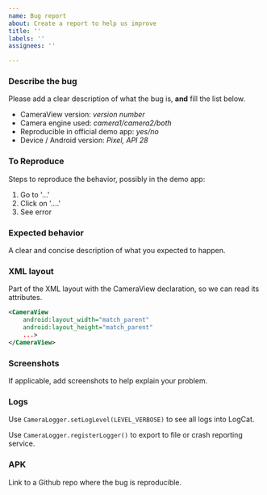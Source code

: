 ```yaml
---
name: Bug report
about: Create a report to help us improve
title: ''
labels: ''
assignees: ''

---
```


### Describe the bug
Please add a clear description of what the bug is, **and** fill the list below.
- CameraView version: *version number*
- Camera engine used: *camera1/camera2/both*
- Reproducible in official demo app: *yes/no*
- Device / Android version: *Pixel, API 28*

### To Reproduce
Steps to reproduce the behavior, possibly in the demo app:
1. Go to '...'
2. Click on '....'
3. See error

### Expected behavior
A clear and concise description of what you expected to happen.

### XML layout
Part of the XML layout with the CameraView declaration, so we can read its attributes.

```xml
<CameraView
    android:layout_width="match_parent"
    android:layout_height="match_parent"       
    ...>
</CameraView>
```

### Screenshots
If applicable, add screenshots to help explain your problem.

### Logs
Use `CameraLogger.setLogLevel(LEVEL_VERBOSE)` to see all logs into LogCat.

Use `CameraLogger.registerLogger()` to export to file or crash reporting service.

### APK
Link to a Github repo where the bug is reproducible.
